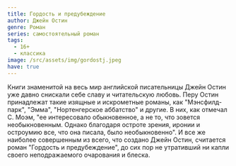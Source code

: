 ```yaml
---
title: Гордость и предубеждение
author: Джейн Остин
genre: Роман
series: самостоятельный роман
tags:
  - 16+
  - классика
image: /src/assets/img/gordostj.jpeg
have: true
---
```

Книги знаменитой на весь мир английской писательницы Джейн Остин уже давно снискали себе славу и читательскую любовь. Перу Остин принадлежат такие изящные и искрометные романы, как "Мэнсфилд-парк", "Эмма", "Нортенгерское аббатство" и другие. В них, как отмечал С. Моэм, "ее интересовало обыкновенное, а не то, что зовется необыкновенным. Однако благодаря остроте зрения, иронии и остроумию все, что она писала, было необыкновенно". И все же наиболее совершенным из всего, что создано Джейн Остин, считается роман "Гордость и предубеждение", до сих пор не утративший ни капли своего неподражаемого очарования и блеска.
